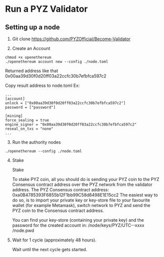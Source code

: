 # Run a PYZ Validator
## Setting up a node
1. Git clone https://github.com/PYZOfficial/Become-Validator

2. Create an Account

```
chmod +x openethereum
./openethereum account new --config ./node.toml
```
Returned address like that 0x00aa39d30f0d20ff03a22ccfc30b7efbfca597c2

Copy result address to node.toml
Ex:
```
...
[account]
unlock = ["0x00aa39d30f0d20ff03a22ccfc30b7efbfca597c2"]
password = ["password"]

[mining]
force_sealing = true
engine_signer = "0x00aa39d30f0d20ff03a22ccfc30b7efbfca597c2"
reseal_on_txs = "none"
...
```
3. Run the authority nodes
```
./openethereum --config ./node.toml

```
4. Stake

    Stake

    To stake PYZ coin, all you should do is sending your PYZ coin to the PYZ Consensus contract address over the PYZ network from the validator address.
    The PYZ Consensus contract address: 0xa0B4785393F6855b12F1bb99C58d8498E1E15cc2
    The easiest way to do so, is to import your private key or key-store file to your favourite wallet (for example Metamask), switch network to PYZ and send the PYZ coin to the Consensus contract address.

    You can find your key-store (containing your private key) and the password for the created account in:
    /node/keys/PYZ/UTC--xxxx
    /node.pwd

5. Wait for 1 cycle (approximately 48 hours).

    Wait until the next cycle gets started.
